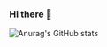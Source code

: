 ### Hi there 👋
![Anurag's GitHub stats](https://github-readme-stats.vercel.app/api?username=sam-njuguna&show_icons=true&theme=transparent)

